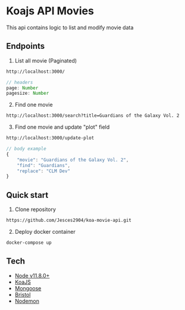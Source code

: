 # Koajs API Movies

This api contains logic to list and modify movie data

## Endpoints

1. List all movie (Paginated)
```sh
http://localhost:3000/
```
```js
// headers
page: Number
pagesize: Number
```
2. Find one movie
```sh
http://localhost:3000/search?title=Guardians of the Galaxy Vol. 2
```
3. Find one movie and update "plot" field
```sh
http://localhost:3000/update-plot
```
```js
// body example
{
    "movie": "Guardians of the Galaxy Vol. 2",
    "find": "Guardians",
    "replace": "CLM Dev"
}
```
## Quick start
1. Clone repository 
```sh
https://github.com/Jesces2904/koa-movie-api.git
```
2. Deploy docker container 
```sh
docker-compose up
```
## Tech
- [Node v11.8.0+](http://nodejs.org/)
- [KoaJS](https://npmjs.com/package/koa)
- [Mongoose](https://www.npmjs.com/package/mongoose)
- [Bristol](https://www.npmjs.com/package/bristol)
- [Nodemon](https://www.npmjs.com/package/nodemon)
